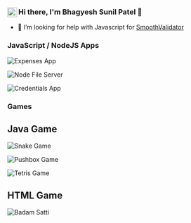 ### Hi there, I'm Bhagyesh Sunil Patel 👋 [<img align="left" alt="codeSTACKr | LinkedIn" width="22px" src="https://cdn.jsdelivr.net/npm/simple-icons@v3/icons/linkedin.svg" />][linkedin]


- 🤔 I’m looking for help with Javascript for [SmoothValidator](https://github.com/uzrnem/smooth-validator)

### JavaScript / NodeJS Apps


![Expenses App](https://github-readme-stats.vercel.app/api/pin?username=uzrnem&repo=expenses-nodejs-app)

![Node File Server](https://github-readme-stats.vercel.app/api/pin?username=uzrnem&repo=node-file-server)

![Credentials App](https://github-readme-stats.vercel.app/api/pin?username=uzrnem&repo=credentials-nodejs-app)

### Games

## Java Game

![Snake Game](https://github-readme-stats.vercel.app/api/pin?username=uzrnem&repo=snake-java-game&title_color=fff&icon_color=f9f9f9&text_color=9f9f9f&bg_color=151515)

![Pushbox Game](https://github-readme-stats.vercel.app/api/pin?username=uzrnem&repo=pushbox-java-game)

![Tetris Game](https://github-readme-stats.vercel.app/api/pin?username=uzrnem&repo=tetris-java-game)

## HTML Game

![Badam Satti](https://github-readme-stats.vercel.app/api/pin?username=uzrnem&repo=badamsatti-html-javascript-game)

[devtul]: https://devtuk.firebaseapp.com
[gemtul]: https://gemtul.firebaseapp.com
[nottebukk]: https://nottebukk.firebaseapp.com
[linkedin]: https://www.linkedin.com/in/uzrnem
